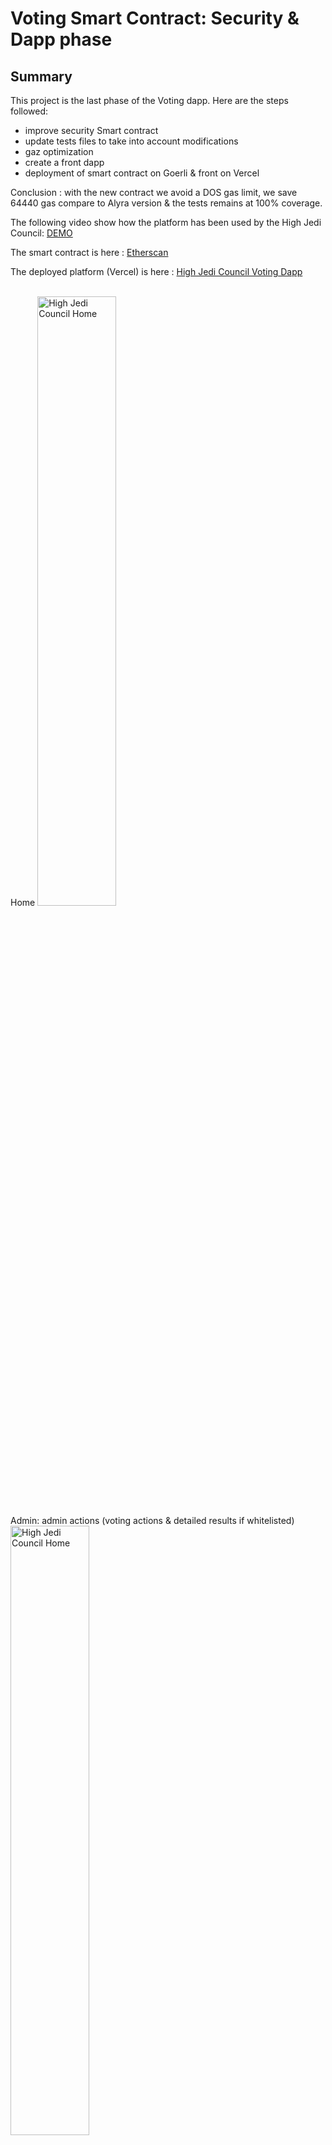 # Voting Smart Contract: Security & Dapp phase

## Summary

This project is the last phase of the Voting dapp. Here are the steps followed:

- improve security Smart contract
- update tests files to take into account modifications
- gaz optimization
- create a front dapp
- deployment of smart contract on Goerli & front on Vercel

Conclusion : with the new contract we avoid a DOS gas limit, we save 64440 gas compare to Alyra version & the tests remains at 100% coverage.

The following video show how the platform has been used by the High Jedi Council: [DEMO](https://www.loom.com/share/400ed797f4784cd7acfa2b808a372c49)

The smart contract is here :  [Etherscan](https://goerli.etherscan.io/address/0x3c5C0AD32375e8973e35E0eF2CDaD9490F0B4330#code)

The deployed platform (Vercel) is here : [High Jedi Council Voting Dapp](https://jedi-council.vercel.app/)

<br>
Home

<img src="https://bafybeicbpvsugvsbry5xjg5zivtw5lkyyvp67zxinkxa7frxzqbccyr3ym.ipfs.nftstorage.link/" width="50%"  alt="High Jedi Council Home">

<br>
Admin: admin actions (voting actions & detailed results if whitelisted)

<img src="https://bafkreiamki45pr3lhywkueprohcbx7loothmqc4angkz55lwyzzkris2zi.ipfs.nftstorage.link/" width="50%"  alt="High Jedi Council Home">

<br>
Voter: voting actions & detailed results

<img src="https://bafkreiglpqwoxlergdjprl6axfduujhtps7bbf5ql53jh6dkwvez4k72aa.ipfs.nftstorage.link/" width="50%"  alt="High Jedi Council Voting Result">

<br>
Visitor: partial results

<img src="https://bafkreify6vukzikddfs6nflke6txxxoij7lo4whiydvj4zxfoypa5x4eae.ipfs.nftstorage.link/" width="50%"  alt="High Jedi Council Voting Result">

<br>

Happy discovery !

## Security actions

There is a risk in the TallyVotes function of the smart contract due to the loop on the proposal array. A malicious person could try to create enough proposals to block the function. It would mean that the contract would not been able to manage its final step: the winning proposal evaluation.

To avoid this situation & save gas:
 - the proposals array has been changed from dynamic to static (255 slots).
 - An index proposalsLength has been added.
 - A require has been added in the addProposal function to properly manage a revert if more than 255 proposals (including "Genesis") were tried to be added.
Given the fact that the statement of the exercice precises it is for a small organization and the contract workflow runs only for one vote, it makes sense.

## Gas & other optimized actions

- all strings has been reduced
- all p++ has been changed in ++p
- Solidity Compiler Optimizer has been activated
- proposals array limited to 255 to be aligned with a proposalId uint8
- uint8 for proposalId when it was saving gas. It stayed at uint256 when the modification was costing more but all cases has been tested (example winningProposalId).
- For lisibility & gas, "bytes(_desc).length > 0" replaces "keccak256(abi.encode(_desc)) != keccak256(abi.encode(""))"
- packing possibilities has been tested: it showed increases in the gas costs so the contract has been remained without
- Linting code: visibility has been added were it was mising to improve lisibility (internal variables)

## Test & coverage

A test has been added to check the revert "Max proposals reached" is properly triggered when a voter attemps to create proposal number 256.

- yarn hardhat coverage: it should show a 100% coverage as followed:

    File         |  % Stmts | % Branch |  % Funcs |  % Lines |Uncovered Lines |
    -------------|----------|----------|----------|----------|----------------|
    contracts    |      100 |      100 |      100 |      100 |        -       |
    All files    |      100 |      100 |      100 |      100 |        -       |



![High Jedi Council Dapp](https://bafybeigyn7sh7ugc2ourpe5ivhascvnxz3nzkw7aia3apfbjrh4omx26f4.ipfs.nftstorage.link/)

